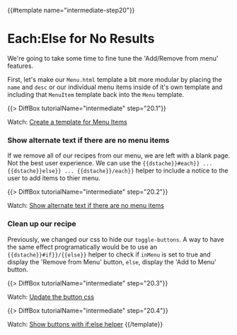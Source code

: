 {{#template name="intermediate-step20"}}

# Each:Else for No Results

We're going to take some time to fine tune the 'Add/Remove from menu' features.

First, let's make our `Menu.html` template a bit more modular by placing the `name` and `desc` or our individual menu items inside of it's own template and including that `MenuItem` template back into the `Menu` template.

{{> DiffBox tutorialName="intermediate" step="20.1"}}

Watch: [Create a template for Menu Items](https://youtu.be/AujL3lzXroA "Level Up Tutorials: Intermediate Meteor Tutorial #20 - Youtube")

### Show alternate text if there are no menu items

If we remove all of our recipes from our menu, we are left with a blank page. Not the best user experience. We can use the `{{dstache}}#each}} ... {{dstache}}else}} ... {{dstache}}/each}}` helper to include a notice to the user to add items to thier menu.

{{> DiffBox tutorialName="intermediate" step="20.2"}}

Watch: [Show alternate text if there are no menu items](https://youtu.be/AujL3lzXroA?t=2m1s "Level Up Tutorials: Intermediate Meteor Tutorial #20 - Youtube")

### Clean up our recipe

Previously, we changed our css to hide our `toggle-buttons`. A way to have the same effect programatically would be to use an `{{dstache}}#if}}/{{else}}` helper to check if `inMenu` is set to true and display the 'Remove from Menu' button, `else`, display the 'Add to Menu' button.

{{> DiffBox tutorialName="intermediate" step="20.3"}}

Watch: [Update the button css](https://youtu.be/AujL3lzXroA?t=3m58s "Level Up Tutorials: Intermediate Meteor Tutorial #20 - Youtube")

{{> DiffBox tutorialName="intermediate" step="20.4"}}

Watch: [Show buttons with if:else helper](https://youtu.be/AujL3lzXroA?t=5m26s "Level Up Tutorials: Intermediate Meteor Tutorial #2 - Youtube")
{{/template}}
